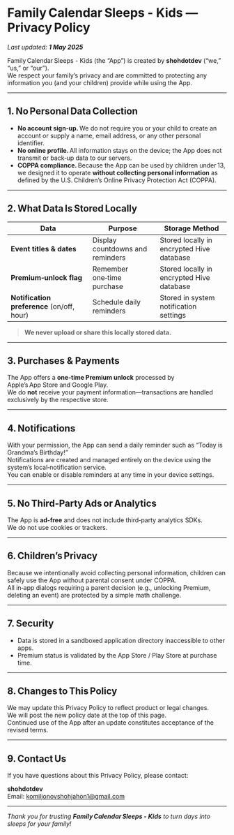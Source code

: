 # Family Calendar Sleeps - Kids — Privacy Policy  
_Last updated: **1 May 2025**_

Family Calendar Sleeps - Kids (the “App”) is created by **shohdotdev** (“we,” “us,” or “our”).  
We respect your family’s privacy and are committed to protecting any information you (and your children) provide while using the App.

---

## 1. No Personal Data Collection
- **No account sign‑up.** We do not require you or your child to create an account or supply a name, email address, or any other personal identifier.  
- **No online profile.** All information stays on the device; the App does not transmit or back‑up data to our servers.  
- **COPPA compliance.** Because the App can be used by children under 13, we designed it to operate **without collecting personal information** as defined by the U.S. Children’s Online Privacy Protection Act (COPPA).

---

## 2. What Data Is Stored Locally

| Data | Purpose | Storage Method |
|------|---------|----------------|
| **Event titles & dates** | Display countdowns and reminders | Stored locally in encrypted Hive database |
| **Premium‑unlock flag** | Remember one‑time purchase | Stored locally in encrypted Hive database |
| **Notification preference** (on/off, hour) | Schedule daily reminders | Stored in system notification settings |

> **We never upload or share this locally stored data.**

---

## 3. Purchases & Payments
The App offers a **one‑time Premium unlock** processed by Apple’s App Store and Google Play.  
We do **not** receive your payment information—transactions are handled exclusively by the respective store.

---

## 4. Notifications
With your permission, the App can send a daily reminder such as “Today is Grandma’s Birthday!”  
Notifications are created and managed entirely on the device using the system’s local‑notification service.  
You can enable or disable reminders at any time in your device settings.

---

## 5. No Third‑Party Ads or Analytics
The App is **ad‑free** and does not include third‑party analytics SDKs.  
We do not use cookies or trackers.

---

## 6. Children’s Privacy
Because we intentionally avoid collecting personal information, children can safely use the App without parental consent under COPPA.  
All in‑app dialogs requiring a parent decision (e.g., unlocking Premium, deleting an event) are protected by a simple math challenge.

---

## 7. Security
- Data is stored in a sandboxed application directory inaccessible to other apps.  
- Premium status is validated by the App Store / Play Store at purchase time.

---

## 8. Changes to This Policy
We may update this Privacy Policy to reflect product or legal changes.  
We will post the new policy date at the top of this page.  
Continued use of the App after an update constitutes acceptance of the revised terms.

---

## 9. Contact Us
If you have questions about this Privacy Policy, please contact:

**shohdotdev**  
Email: <komiljonovshohjahon1@gmail.com>

---

_Thank you for trusting **Family Calendar Sleeps - Kids** to turn days into sleeps for your family!_
